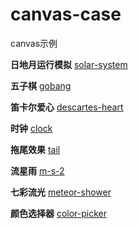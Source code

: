 # canvas-case
canvas示例

**日地月运行模拟**
[solar-system](https://guozi007a.github.io/canvas-case/solar-system/)

**五子棋**
[gobang](https://guozi007a.github.io/canvas-case/gobang/)

**笛卡尔爱心**
[descartes-heart](https://guozi007a.github.io/canvas-case/descartes-heart/)

**时钟**
[clock](https://guozi007a.github.io/canvas-case/clock/)

**拖尾效果**
[tail](https://guozi007a.github.io/canvas-case/tail/)

**流星雨**
[m-s-2](https://guozi007a.github.io/canvas-case/ms2/)

**七彩流光**
[meteor-shower](https://guozi007a.github.io/canvas-case/meteor-shower/)

**颜色选择器**
[color-picker](https://guozi007a.github.io/canvas-case/color-picker/)